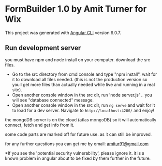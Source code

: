 # FormBuilder 1.0 by Amit Turner for Wix 

This project was generated with [Angular CLI](https://github.com/angular/angular-cli) version 6.0.7.

## Run development server
you must have npm and node install on your computer.
download the src files.

- Go to the src directory from cmd console and type "npm install", wait for it to download all files needed. (this is not the production version so youll get more files than actually needed while live and running in a real site).
- Open another console window in the src dir, run 'node server.js' .. you will see "database connected" message.
- Open another console window in the src dir, run `ng serve` and wait for it to load for a dev server. Navigate to `http://localhost:4200/` and enjoy!

the mongoDB server is on the cloud (atlas mongoDB) so it will automatically connect, fetch and get info from it.

some code parts are marked off for future use. as it can still be improved.

for any further questions you can get me by email: amitur91@gmail.com

*If you see the 'potential security vulnerability', please ignore it. it is a known problem in angular about to be fixed by them further in the future.
